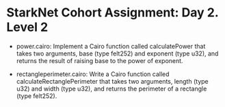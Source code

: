 # StarkNet Cohort Assignment: Day 2. Level 2

- power.cairo: Implement a Cairo function called calculatePower that takes two arguments, base (type felt252) and exponent (type u32), and returns the result of raising base to the power of exponent.

- rectangleperimeter.cairo: Write a Cairo function called calculateRectanglePerimeter that takes two
arguments, length (type u32) and width (type u32), and returns the perimeter of a
rectangle (type felt252).
